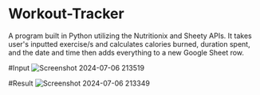 # Workout-Tracker
A program built in Python utilizing the Nutritionix and Sheety APIs. It takes user's inputted exercise/s and calculates calories burned, duration spent, and the date and time then adds everything to a new Google Sheet row.

#Input
![Screenshot 2024-07-06 213519](https://github.com/HussainAlAbdulkareem/Workout-Tracker/assets/124407575/e0a81b8d-4297-4179-b93b-d6e2ee127a7c)

#Result
![Screenshot 2024-07-06 213349](https://github.com/HussainAlAbdulkareem/Workout-Tracker/assets/124407575/34bc28c4-b4db-42f5-8329-841b9ba8d78f)
